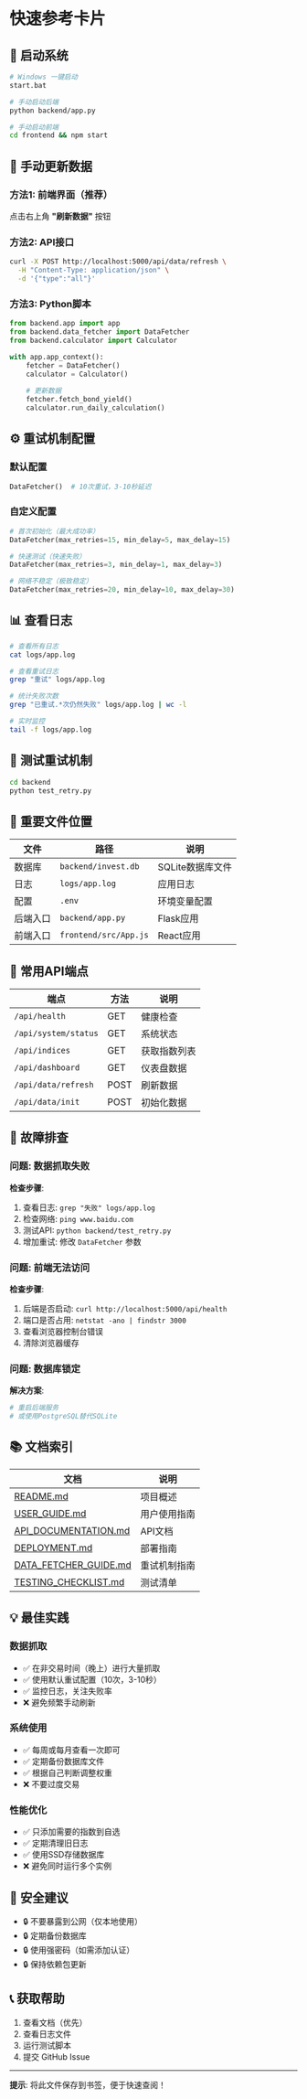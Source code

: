 # 快速参考卡片

## 🚀 启动系统

```bash
# Windows 一键启动
start.bat

# 手动启动后端
python backend/app.py

# 手动启动前端
cd frontend && npm start
```

## 🔄 手动更新数据

### 方法1: 前端界面（推荐）
点击右上角 **"刷新数据"** 按钮

### 方法2: API接口
```bash
curl -X POST http://localhost:5000/api/data/refresh \
  -H "Content-Type: application/json" \
  -d '{"type":"all"}'
```

### 方法3: Python脚本
```python
from backend.app import app
from backend.data_fetcher import DataFetcher
from backend.calculator import Calculator

with app.app_context():
    fetcher = DataFetcher()
    calculator = Calculator()
    
    # 更新数据
    fetcher.fetch_bond_yield()
    calculator.run_daily_calculation()
```

## ⚙️ 重试机制配置

### 默认配置
```python
DataFetcher()  # 10次重试，3-10秒延迟
```

### 自定义配置
```python
# 首次初始化（最大成功率）
DataFetcher(max_retries=15, min_delay=5, max_delay=15)

# 快速测试（快速失败）
DataFetcher(max_retries=3, min_delay=1, max_delay=3)

# 网络不稳定（极致稳定）
DataFetcher(max_retries=20, min_delay=10, max_delay=30)
```

## 📊 查看日志

```bash
# 查看所有日志
cat logs/app.log

# 查看重试日志
grep "重试" logs/app.log

# 统计失败次数
grep "已重试.*次仍然失败" logs/app.log | wc -l

# 实时监控
tail -f logs/app.log
```

## 🧪 测试重试机制

```bash
cd backend
python test_retry.py
```

## 📁 重要文件位置

| 文件 | 路径 | 说明 |
|-----|------|------|
| 数据库 | `backend/invest.db` | SQLite数据库文件 |
| 日志 | `logs/app.log` | 应用日志 |
| 配置 | `.env` | 环境变量配置 |
| 后端入口 | `backend/app.py` | Flask应用 |
| 前端入口 | `frontend/src/App.js` | React应用 |

## 🔧 常用API端点

| 端点 | 方法 | 说明 |
|-----|------|------|
| `/api/health` | GET | 健康检查 |
| `/api/system/status` | GET | 系统状态 |
| `/api/indices` | GET | 获取指数列表 |
| `/api/dashboard` | GET | 仪表盘数据 |
| `/api/data/refresh` | POST | 刷新数据 |
| `/api/data/init` | POST | 初始化数据 |

## 🐛 故障排查

### 问题: 数据抓取失败

**检查步骤**:
1. 查看日志: `grep "失败" logs/app.log`
2. 检查网络: `ping www.baidu.com`
3. 测试API: `python backend/test_retry.py`
4. 增加重试: 修改 `DataFetcher` 参数

### 问题: 前端无法访问

**检查步骤**:
1. 后端是否启动: `curl http://localhost:5000/api/health`
2. 端口是否占用: `netstat -ano | findstr 3000`
3. 查看浏览器控制台错误
4. 清除浏览器缓存

### 问题: 数据库锁定

**解决方案**:
```bash
# 重启后端服务
# 或使用PostgreSQL替代SQLite
```

## 📚 文档索引

| 文档 | 说明 |
|-----|------|
| [README.md](README.md) | 项目概述 |
| [USER_GUIDE.md](USER_GUIDE.md) | 用户使用指南 |
| [API_DOCUMENTATION.md](API_DOCUMENTATION.md) | API文档 |
| [DEPLOYMENT.md](DEPLOYMENT.md) | 部署指南 |
| [DATA_FETCHER_GUIDE.md](DATA_FETCHER_GUIDE.md) | 重试机制指南 |
| [TESTING_CHECKLIST.md](TESTING_CHECKLIST.md) | 测试清单 |

## 💡 最佳实践

### 数据抓取
- ✅ 在非交易时间（晚上）进行大量抓取
- ✅ 使用默认重试配置（10次，3-10秒）
- ✅ 监控日志，关注失败率
- ❌ 避免频繁手动刷新

### 系统使用
- ✅ 每周或每月查看一次即可
- ✅ 定期备份数据库文件
- ✅ 根据自己判断调整权重
- ❌ 不要过度交易

### 性能优化
- ✅ 只添加需要的指数到自选
- ✅ 定期清理旧日志
- ✅ 使用SSD存储数据库
- ❌ 避免同时运行多个实例

## 🔐 安全建议

- 🔒 不要暴露到公网（仅本地使用）
- 🔒 定期备份数据库
- 🔒 使用强密码（如需添加认证）
- 🔒 保持依赖包更新

## 📞 获取帮助

1. 查看文档（优先）
2. 查看日志文件
3. 运行测试脚本
4. 提交 GitHub Issue

---

**提示**: 将此文件保存到书签，便于快速查阅！
